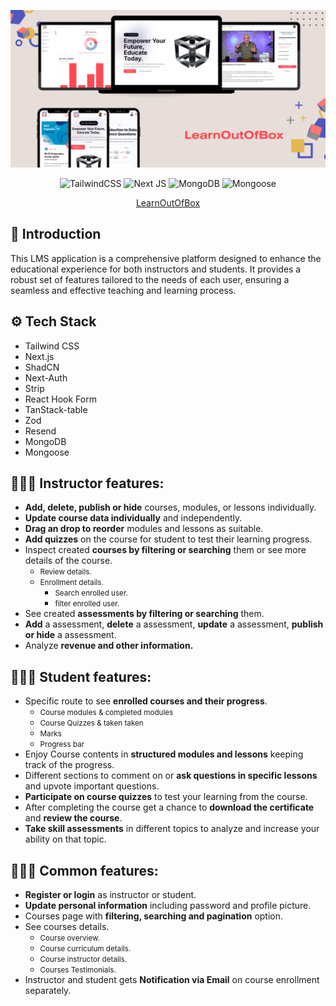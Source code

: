 ![Image Title](./public/LearnOutOfBox%20Banner.png)

<div align="center">

![TailwindCSS](https://img.shields.io/badge/tailwindcss-%2338B2AC.svg?style=for-the-badge&logo=tailwind-css&logoColor=white)
![Next JS](https://img.shields.io/badge/Next-black?style=for-the-badge&logo=next.js&logoColor=white)
![MongoDB](https://img.shields.io/badge/MongoDB-%234ea94b.svg?style=for-the-badge&logo=mongodb&logoColor=white)
![Mongoose](https://img.shields.io/badge/Mongoose-A52A2A.svg?style=for-the-badge&logo=mongoose&logoColor=white)

</div><div align="center">

[LearnOutOfBox](https://learnoutofbox.vercel.app)</div>

## 🤖 Introduction

This LMS application is a comprehensive platform designed to enhance the educational experience for both instructors and students. It provides a robust set of features tailored to the needs of each user, ensuring a seamless and effective teaching and learning process.

## ⚙️ Tech Stack

- Tailwind CSS
- Next.js
- ShadCN
- Next-Auth
- Strip
- React Hook Form
- TanStack-table
- Zod
- Resend
- MongoDB
- Mongoose

## 🧑🏻‍🏫 Instructor features:

- <strong>Add, delete, publish or hide</strong> courses, modules, or lessons individually.
- <strong>Update course data individually</strong> and independently.
- <strong>Drag an drop to reorder</strong> modules and lessons as suitable.
- <strong>Add quizzes</strong> on the course for student to test their learning progress.
- Inspect created <strong>courses by filtering or searching</strong> them or see more details of the course.
  - <small>Review details.</small>
  - <small>Enrollment details.</small>
    - <small>Search enrolled user.</small>
    - <small>filter enrolled user.</small>
- See created <strong>assessments by filtering or searching</strong> them.
- <strong>Add</strong> a assessment, <strong>delete</strong> a assessment, <strong>update</strong> a assessment, <strong>publish or hide</strong> a assessment.
- Analyze <strong>revenue and other information.</strong>

## 🧑🏻‍🎓 Student features:

- Specific route to see <strong>enrolled courses and their progress</strong>.
  - <small>Course modules & completed modules</small>
  - <small>Course Quizzes & taken taken</small>
  - <small>Marks</small>
  - <small>Progress bar</small>
- Enjoy Course contents in <strong>structured modules and lessons</strong> keeping track of the progress.
- Different sections to comment on or <strong>ask questions in specific lessons</strong> and upvote important questions.
- <strong>Participate on course quizzes</strong> to test your learning from the course.
- After completing the course get a chance to <strong>download the certificate</strong> and <strong>review the course</strong>.
- <strong>Take skill assessments</strong> in different topics to analyze and increase your ability on that topic.

## 👨🏻‍💻 Common features:

- <strong>Register or login</strong> as instructor or student.
- <strong>Update personal information</strong> including password and profile picture.
- Courses page with <strong>filtering, searching and pagination</strong> option.
- See courses details.
  - <small>Course overview.</small>
  - <small>Course curriculum details.</small>
  - <small>Course instructor details.</small>
  - <small>Courses Testimonials.</small>
- Instructor and student gets <strong>Notification via Email</strong> on course enrollment separately.
